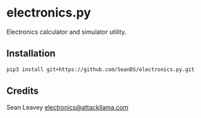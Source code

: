 # electronics.py

Electronics calculator and simulator utility.

## Installation
```bash
pip3 install git+https://github.com/SeanDS/electronics.py.git
```

## Credits
Sean Leavey <electronics@attackllama.com>
